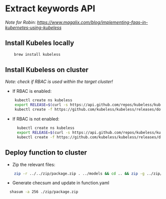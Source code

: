 # Extract keywords API

_Note for Robin: https://www.magalix.com/blog/implementing-faas-in-kubernetes-using-kubeless_

## Install Kubeles locally

```bash
    brew install kubeless
```


## Install Kubeless on cluster

_Note: check if RBAC is used within the target cluster!_

- If RBAC is enabled:
  ```bash
   kubectl create ns kubeless 
   export RELEASE=$(curl -s https://api.github.com/repos/kubeless/kubeless/releases/latest | grep tag_name | cut -d '"' -f 4)
   kubectl create -f https://github.com/kubeless/kubeless/releases/download/$RELEASE/kubeless-$RELEASE.yaml
  ```
  
- If RBAC is not enabled:
  ```bash
    kubectl create ns kubeless
    export RELEASE=$(curl -s https://api.github.com/repos/kubeless/kubeless/releases/latest | grep tag_name | cut -d '"' -f 4)
    kubectl create -f https://github.com/kubeless/kubeless/releases/download/v1.0.8/kubeless-non-rbac-$RELEASE.yaml
  ```

## Deploy function to cluster

- Zip the relevant files:

```bash
    zip -r ../../zip/package.zip . ../models && cd .. && zip -g ../zip/package.zip handler.py
```

- Generate checsum and update in function.yaml

```bash
  shasum -a 256 ./zip/package.zip
```
